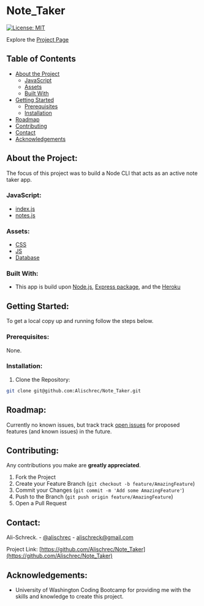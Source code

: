 # Note_Taker

[![License: MIT](https://img.shields.io/badge/License-MIT-yellow.svg)](https://opensource.org/licenses/MIT)

Explore the [Project Page](https://github.com/Alischrec/Note_Taker)

## Table of Contents

* [About the Project](#about-the-project)
  * [JavaScript](#JavaScript)
  * [Assets](#Assets)
  * [Built With](#built-with)
* [Getting Started](#getting-started)
  * [Prerequisites](#prerequisites)
  * [Installation](#installation)
* [Roadmap](#roadmap)
* [Contributing](#contributing)
* [Contact](#contact)
* [Acknowledgements](#acknowledgements)

## About the Project:
The focus of this project was to build a Node CLI that acts as an active note taker app. 

<!-- ![Project Gif](images/gif.gif) -->

### JavaScript:
* [index.js](https://github.com/Alischrec/Note_Taker/blob/main/index.js)
* [notes.js](https://github.com/Alischrec/Note_Taker/blob/main/notes.js)

### Assets:
* [CSS](https://github.com/Alischrec/Note_Taker/tree/main/public/assets/css)
* [JS](https://github.com/Alischrec/Note_Taker/tree/main/public/assets/js)
* [Database](https://github.com/Alischrec/Note_Taker/tree/main/db)

### Built With:
* This app is build upon [Node.js](https://nodejs.org/en/), [Express package](https://expressjs.com/), and the [Heroku](https://dashboard.heroku.com/apps)

## Getting Started:
To get a local copy up and running follow the steps below.

### Prerequisites:
None.

### Installation:
1. Clone the Repository:
```sh
git clone git@github.com:Alischrec/Note_Taker.git
```

## Roadmap:
Currently no known issues, but track track [open issues](https://github.com/Alischrec/Note_Taker/issues ) for proposed features (and known issues) in the future.


## Contributing:
Any contributions you make are **greatly appreciated**.

1. Fork the Project
2. Create your Feature Branch (`git checkout -b feature/AmazingFeature`)
3. Commit your Changes (`git commit -m 'Add some AmazingFeature'`)
4. Push to the Branch (`git push origin feature/AmazingFeature`)
5. Open a Pull Request

## Contact:
Ali-Schreck. - [@alischrec](https://www.instagram.com/alischrec) - alischreck@gmail.com

Project Link: [https://github.com/Alischrec/Note_Taker](https://github.com/Alischrec/Note_Taker)

## Acknowledgements: 
* University of Washington Coding Bootcamp for providing me with the skills and knowledge to create this project. 